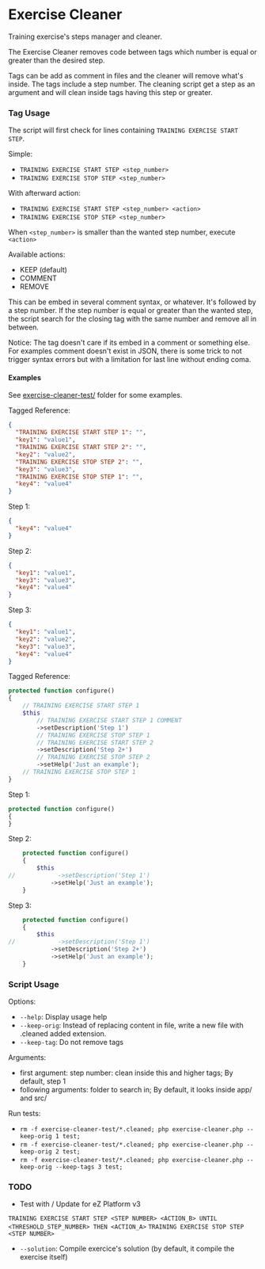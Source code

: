 Exercise Cleaner
================

Training exercise's steps manager and cleaner.

The Exercise Cleaner removes code between tags which number is equal or greater than the desired step.

Tags can be add as comment in files and the cleaner will remove what's inside.
The tags include a step number. The cleaning script get a step as an argument and will clean inside tags having this step or greater.

### Tag Usage

The script will first check for lines containing `TRAINING EXERCISE START STEP`.

Simple:
- `TRAINING EXERCISE START STEP <step_number>`
- `TRAINING EXERCISE STOP STEP <step_number>`

With afterward action:
- `TRAINING EXERCISE START STEP <step_number> <action>`
- `TRAINING EXERCISE STOP STEP <step_number>`

When `<step_number>` is smaller than the wanted step number, execute `<action>`

Available actions:
* KEEP (default)
* COMMENT
* REMOVE

This can be embed in several comment syntax, or whatever. It's followed by a step number. If the step number is equal or greater than the wanted step, the script search for the closing tag with the same number and remove all in between.

Notice: The tag doesn't care if its embed in a comment or something else. For examples comment doesn't exist in JSON, there is some trick to not trigger syntax errors but with a limitation for last line without ending coma.

#### Examples

See [exercise-cleaner-test/](exercise-cleaner-test) folder for some examples.

Tagged Reference:
```json
{
  "TRAINING EXERCISE START STEP 1": "",
  "key1": "value1",
  "TRAINING EXERCISE START STEP 2": "",
  "key2": "value2",
  "TRAINING EXERCISE STOP STEP 2": "",
  "key3": "value3",
  "TRAINING EXERCISE STOP STEP 1": "",
  "key4": "value4"
}
```

Step 1:
```json
{
  "key4": "value4"
}
```

Step 2:
```json
{
  "key1": "value1",
  "key3": "value3",
  "key4": "value4"
}
```

Step 3:
```json
{
  "key1": "value1",
  "key2": "value2",
  "key3": "value3",
  "key4": "value4"
}
```

Tagged Reference:
```php
protected function configure()
{
    // TRAINING EXERCISE START STEP 1
    $this
        // TRAINING EXERCISE START STEP 1 COMMENT
        ->setDescription('Step 1')
        // TRAINING EXERCISE STOP STEP 1
        // TRAINING EXERCISE START STEP 2
        ->setDescription('Step 2+')
        // TRAINING EXERCISE STOP STEP 2
        ->setHelp('Just an example');
    // TRAINING EXERCISE STOP STEP 1
}
```

Step 1:
```php
protected function configure()
{
}
```

Step 2:
```php
    protected function configure()
    {
        $this
//            ->setDescription('Step 1')
            ->setHelp('Just an example');
    }
```

Step 3:
```php
    protected function configure()
    {
        $this
//            ->setDescription('Step 1')
            ->setDescription('Step 2+')
            ->setHelp('Just an example');
    }
```


### Script Usage

Options:
* `--help`: Display usage help
* `--keep-orig`: Instead of replacing content in file, write a new file with .cleaned added extension.
* `--keep-tag`: Do not remove tags

Arguments:
* first argument: step number: clean inside this and higher tags; By default, step 1
* following arguments: folder to search in; By default, it looks inside app/ and src/

Run tests:
* `rm -f exercise-cleaner-test/*.cleaned; php exercise-cleaner.php --keep-orig 1 test;`
* `rm -f exercise-cleaner-test/*.cleaned; php exercise-cleaner.php --keep-orig 2 test;`
* `rm -f exercise-cleaner-test/*.cleaned; php exercise-cleaner.php --keep-orig --keep-tags 3 test;`

### TODO
* Test with / Update for eZ Platform v3

`TRAINING EXERCISE START STEP <STEP NUMBER> <ACTION_B> UNTIL <THRESHOLD_STEP_NUMBER> THEN <ACTION_A>`
`TRAINING EXERCISE STOP STEP <STEP NUMBER>`

* `--solution`: Compile exercice's solution (by default, it compile the exercise itself)